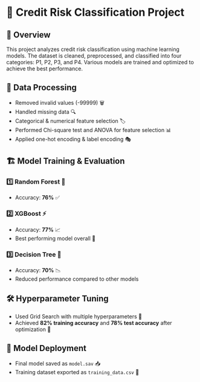 # 📌 Credit Risk Classification Project

## 📖 Overview
This project analyzes credit risk classification using machine learning models. The dataset is cleaned, preprocessed, and classified into four categories: P1, P2, P3, and P4. Various models are trained and optimized to achieve the best performance.

## 📂 Data Processing
- Removed invalid values (-99999) 🗑️
- Handled missing data 🔍
- Categorical & numerical feature selection 🏷️
- Performed Chi-square test and ANOVA for feature selection 📊
- Applied one-hot encoding & label encoding 🎭

## 🏗️ Model Training & Evaluation
### 1️⃣ Random Forest 🌳
- Accuracy: **76%** ✅

### 2️⃣ XGBoost ⚡
- Accuracy: **77%** 📈
- Best performing model overall 🎯

### 3️⃣ Decision Tree 🌲
- Accuracy: **70%** 📉
- Reduced performance compared to other models

## 🛠️ Hyperparameter Tuning
- Used Grid Search with multiple hyperparameters 🔄
- Achieved **82% training accuracy** and **78% test accuracy** after optimization 🚀

## 💾 Model Deployment
- Final model saved as `model.sav` 📥
- Training dataset exported as `training_data.csv` 📑



